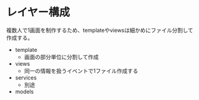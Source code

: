 # レイヤー構成

複数人で1画面を制作するため、templateやviewsは細かめにファイル分割して作成する。

* template
  * 画面の部分単位に分割して作成
* views
  * 同一の情報を扱うイベントで1ファイル作成する
* services
  * 別途
* models
